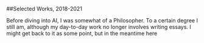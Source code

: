 ##Selected Works, 2018-2021

Before diving into AI, I was somewhat of a Philosopher. To a certain degree I still am, although my day-to-day work no longer involves
writing essays. I might get back to it as some point, but in the meantime here 
